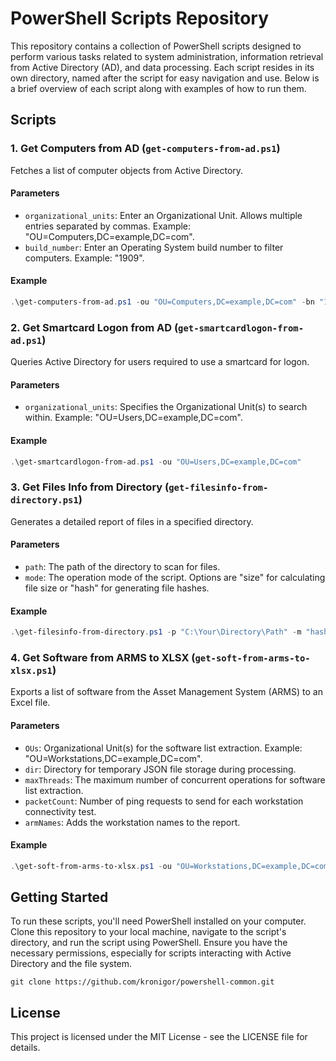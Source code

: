 # PowerShell Scripts Repository
This repository contains a collection of PowerShell scripts designed to perform various tasks related to system administration, information retrieval from Active Directory (AD), and data processing. Each script resides in its own directory, named after the script for easy navigation and use. Below is a brief overview of each script along with examples of how to run them.

## Scripts

### 1. Get Computers from AD (`get-computers-from-ad.ps1`)

Fetches a list of computer objects from Active Directory.

#### Parameters
- `organizational_units`: Enter an Organizational Unit. Allows multiple entries separated by commas. Example: "OU=Computers,DC=example,DC=com".
- `build_number`: Enter an Operating System build number to filter computers. Example: "1909".

#### Example
```powershell
.\get-computers-from-ad.ps1 -ou "OU=Computers,DC=example,DC=com" -bn "1909"
```

### 2. Get Smartcard Logon from AD (`get-smartcardlogon-from-ad.ps1`)

Queries Active Directory for users required to use a smartcard for logon.

#### Parameters
- `organizational_units`: Specifies the Organizational Unit(s) to search within. Example: "OU=Users,DC=example,DC=com".

#### Example
```powershell
.\get-smartcardlogon-from-ad.ps1 -ou "OU=Users,DC=example,DC=com"
```

### 3. Get Files Info from Directory (`get-filesinfo-from-directory.ps1`)

Generates a detailed report of files in a specified directory.

#### Parameters
- `path`: The path of the directory to scan for files.
- `mode`: The operation mode of the script. Options are "size" for calculating file size or "hash" for generating file hashes.

#### Example
```powershell
.\get-filesinfo-from-directory.ps1 -p "C:\Your\Directory\Path" -m "hash"
```

### 4. Get Software from ARMS to XLSX (`get-soft-from-arms-to-xlsx.ps1`)

Exports a list of software from the Asset Management System (ARMS) to an Excel file.

#### Parameters
- `OUs`: Organizational Unit(s) for the software list extraction. Example: "OU=Workstations,DC=example,DC=com".
- `dir`: Directory for temporary JSON file storage during processing.
- `maxThreads`: The maximum number of concurrent operations for software list extraction.
- `packetCount`: Number of ping requests to send for each workstation connectivity test.
- `armNames`: Adds the workstation names to the report.

#### Example
```powershell
.\get-soft-from-arms-to-xlsx.ps1 -ou "OU=Workstations,DC=example,DC=com" -d "C:\Temp\ARMS" -t 15 -c 2 -a $True
```

## Getting Started

To run these scripts, you'll need PowerShell installed on your computer. Clone this repository to your local machine, navigate to the script's directory, and run the script using PowerShell. Ensure you have the necessary permissions, especially for scripts interacting with Active Directory and the file system.
```shell
git clone https://github.com/kronigor/powershell-common.git
```

## License

This project is licensed under the MIT License - see the LICENSE file for details.
